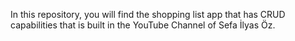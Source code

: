 In this repository, you will find the shopping list app that has CRUD capabilities that is built in the YouTube Channel of Sefa İlyas Öz.
